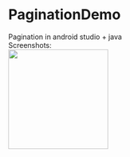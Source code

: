 # PaginationDemo
Pagination in android studio + java<br>
Screenshots: <br>
<img src = "Images/Screenshot_pagination" width = "200">
